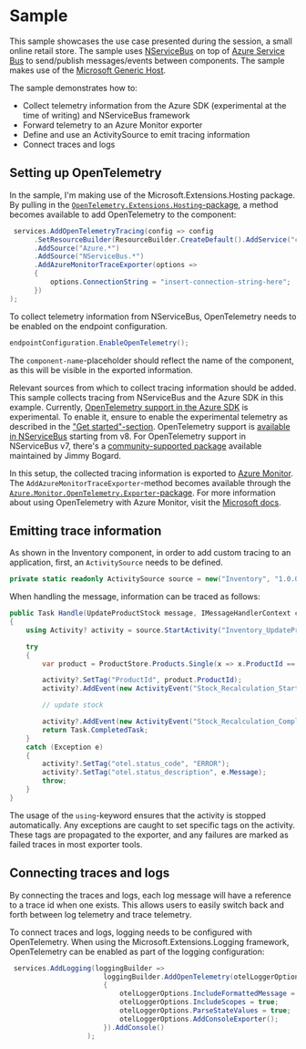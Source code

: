 # Sample

This sample showcases the use case presented during the session, a small online retail store. The sample uses [NServiceBus](https://docs.particular.net/) on top of [Azure Service Bus](https://docs.microsoft.com/en-us/azure/service-bus-messaging/service-bus-messaging-overview) to send/publish messages/events between components. The sample makes use of the [Microsoft Generic Host](https://docs.microsoft.com/en-us/dotnet/core/extensions/generic-host).

The sample demonstrates how to:

- Collect telemetry information from the Azure SDK (experimental at the time of writing) and NServiceBus framework
- Forward telemetry to an Azure Monitor exporter
- Define and use an ActivitySource to emit tracing information
- Connect traces and logs

## Setting up OpenTelemetry

In the sample, I'm making use of the Microsoft.Extensions.Hosting package. By pulling in the [`OpenTelemetry.Extensions.Hosting`-package](https://www.nuget.org/packages/OpenTelemetry.Extensions.Hosting), a method becomes available to add OpenTelemetry to the component:

``` c#
 services.AddOpenTelemetryTracing(config => config
      .SetResourceBuilder(ResourceBuilder.CreateDefault().AddService("component-name"))
      .AddSource("Azure.*")
      .AddSource("NServiceBus.*")
      .AddAzureMonitorTraceExporter(options =>
      {
          options.ConnectionString = "insert-connection-string-here";
      })
);
```

To collect telemetry information from NServiceBus, OpenTelemetry needs to be enabled on the endpoint configuration.

``` c#
endpointConfiguration.EnableOpenTelemetry();
```

The `component-name`-placeholder should reflect the name of the component, as this will be visible in the exported information.

Relevant sources from which to collect tracing information should be added. This sample collects tracing from NServiceBus and the Azure SDK in this example.
Currently, [OpenTelemetry support in the Azure SDK](https://devblogs.microsoft.com/azure-sdk/introducing-experimental-opentelemetry-support-in-the-azure-sdk-for-net/) is experimental. To enable it, ensure to enable the experimental telemetry as described in the ["Get started"-section](https://devblogs.microsoft.com/azure-sdk/introducing-experimental-opentelemetry-support-in-the-azure-sdk-for-net/#get-started).
OpenTelemetry support is [available in NServiceBus](https://docs.particular.net/nservicebus/operations/opentelemetry?version=core_8) starting from v8. For OpenTelemetry support in NServiceBus v7, there's a [community-supported package](https://github.com/jbogard/NServiceBus.Extensions.Diagnostics) available maintained by Jimmy Bogard.

In this setup, the collected tracing information is exported to [Azure Monitor](https://docs.microsoft.com/en-us/azure/azure-monitor/overview). The `AddAzureMonitorTraceExporter`-method becomes available through the [`Azure.Monitor.OpenTelemetry.Exporter`-package](https://www.nuget.org/packages/Azure.Monitor.OpenTelemetry.Exporter).
For more information about using OpenTelemetry with Azure Monitor, visit the [Microsoft docs](https://docs.microsoft.com/en-us/azure/azure-monitor/app/opentelemetry-overview).

## Emitting trace information

As shown in the Inventory component, in order to add custom tracing to an application, first, an `ActivitySource` needs to be defined.

``` c#
private static readonly ActivitySource source = new("Inventory", "1.0.0");
````

When handling the message, information can be traced as follows:

``` c#
public Task Handle(UpdateProductStock message, IMessageHandlerContext context)
{
    using Activity? activity = source.StartActivity("Inventory_UpdateProductStock");

    try 
    {
        var product = ProductStore.Products.Single(x => x.ProductId == message.ProductId);

        activity?.SetTag("ProductId", product.ProductId);
        activity?.AddEvent(new ActivityEvent("Stock_Recalculation_Starting"));

        // update stock

        activity?.AddEvent(new ActivityEvent("Stock_Recalculation_Completed"));
        return Task.CompletedTask;
    }
    catch (Exception e)
    {
        activity?.SetTag("otel.status_code", "ERROR");
        activity?.SetTag("otel.status_description", e.Message);
        throw;
    }
}
```

The usage of the `using`-keyword ensures that the activity is stopped automatically.
Any exceptions are caught to set specific tags on the activity. These tags are propagated to the exporter, and any failures are marked as failed traces in most exporter tools.

## Connecting traces and logs

By connecting the traces and logs, each log message will have a reference to a trace id when one exists. This allows users to easily switch back and forth between log telemetry and trace telemetry.

To connect traces and logs, logging needs to be configured with OpenTelemetry. When using the Microsoft.Extensions.Logging framework, OpenTelemetry can be enabled as part of the logging configuration:

``` c#
 services.AddLogging(loggingBuilder =>
                       loggingBuilder.AddOpenTelemetry(otelLoggerOptions =>
                       {
                           otelLoggerOptions.IncludeFormattedMessage = true;
                           otelLoggerOptions.IncludeScopes = true;
                           otelLoggerOptions.ParseStateValues = true;
                           otelLoggerOptions.AddConsoleExporter();
                       }).AddConsole()
                   );
```
